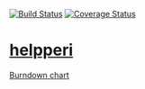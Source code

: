 [![Build Status](https://travis-ci.com/xjoxjox/helpperi.svg?token=UWChi6bujvuhqU9BqQPD&branch=master)](https://travis-ci.com/xjoxjox/helpperi)  [![Coverage Status](https://coveralls.io/repos/github/xjoxjox/helpperi/badge.svg?branch=master)](https://coveralls.io/github/xjoxjox/helpperi?branch=master)

# [helpperi](http://helpperi.herokuapp.com/)

[Burndown chart](https://docs.google.com/spreadsheets/d/1h3LncD2UB7XuhtZ3nXzjOzSb2t9CoDokUFSik3Ow91A/edit#gid=1496424636)
